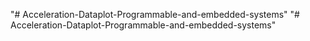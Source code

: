 "# Acceleration-Dataplot-Programmable-and-embedded-systems" 
"# Acceleration-Dataplot-Programmable-and-embedded-systems" 
